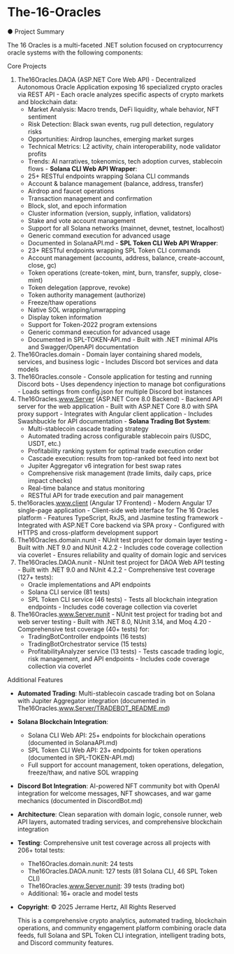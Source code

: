 # The-16-Oracles

● Project Summary

  The 16 Oracles is a multi-faceted .NET solution focused on cryptocurrency oracle systems with the following components:

  Core Projects

  1. The16Oracles.DAOA (ASP.NET Core Web API)
    - Decentralized Autonomous Oracle Application exposing 16 specialized crypto oracles via REST API
    - Each oracle analyzes specific aspects of crypto markets and blockchain data:
      - Market Analysis: Macro trends, DeFi liquidity, whale behavior, NFT sentiment
      - Risk Detection: Black swan events, rug pull detection, regulatory risks
      - Opportunities: Airdrop launches, emerging market surges
      - Technical Metrics: L2 activity, chain interoperability, node validator profits
      - Trends: AI narratives, tokenomics, tech adoption curves, stablecoin flows
    - **Solana CLI Web API Wrapper**:
      - 25+ RESTful endpoints wrapping Solana CLI commands
      - Account & balance management (balance, address, transfer)
      - Airdrop and faucet operations
      - Transaction management and confirmation
      - Block, slot, and epoch information
      - Cluster information (version, supply, inflation, validators)
      - Stake and vote account management
      - Support for all Solana networks (mainnet, devnet, testnet, localhost)
      - Generic command execution for advanced usage
      - Documented in SolanaAPI.md
    - **SPL Token CLI Web API Wrapper**:
      - 23+ RESTful endpoints wrapping SPL Token CLI commands
      - Account management (accounts, address, balance, create-account, close, gc)
      - Token operations (create-token, mint, burn, transfer, supply, close-mint)
      - Token delegation (approve, revoke)
      - Token authority management (authorize)
      - Freeze/thaw operations
      - Native SOL wrapping/unwrapping
      - Display token information
      - Support for Token-2022 program extensions
      - Generic command execution for advanced usage
      - Documented in SPL-TOKEN-API.md
    - Built with .NET minimal APIs and Swagger/OpenAPI documentation
  2. The16Oracles.domain
    - Domain layer containing shared models, services, and business logic
    - Includes Discord bot services and data models
  3. The16Oracles.console
    - Console application for testing and running Discord bots
    - Uses dependency injection to manage bot configurations
    - Loads settings from config.json for multiple Discord bot instances
  4. The16Oracles.www.Server (ASP.NET Core 8.0 Backend)
    - Backend API server for the web application
    - Built with ASP.NET Core 8.0 with SPA proxy support
    - Integrates with Angular client application
    - Includes Swashbuckle for API documentation
    - **Solana Trading Bot System**:
      - Multi-stablecoin cascade trading strategy
      - Automated trading across configurable stablecoin pairs (USDC, USDT, etc.)
      - Profitability ranking system for optimal trade execution order
      - Cascade execution: results from top-ranked bot feed into next bot
      - Jupiter Aggregator v6 integration for best swap rates
      - Comprehensive risk management (trade limits, daily caps, price impact checks)
      - Real-time balance and status monitoring
      - RESTful API for trade execution and pair management
  5. the16oracles.www.client (Angular 17 Frontend)
    - Modern Angular 17 single-page application
    - Client-side web interface for The 16 Oracles platform
    - Features TypeScript, RxJS, and Jasmine testing framework
    - Integrated with ASP.NET Core backend via SPA proxy
    - Configured with HTTPS and cross-platform development support
  6. The16Oracles.domain.nunit
    - NUnit test project for domain layer testing
    - Built with .NET 9.0 and NUnit 4.2.2
    - Includes code coverage collection via coverlet
    - Ensures reliability and quality of domain logic and services
  7. The16Oracles.DAOA.nunit
    - NUnit test project for DAOA Web API testing
    - Built with .NET 9.0 and NUnit 4.2.2
    - Comprehensive test coverage (127+ tests):
      - Oracle implementations and API endpoints
      - Solana CLI service (81 tests)
      - SPL Token CLI service (46 tests)
    - Tests all blockchain integration endpoints
    - Includes code coverage collection via coverlet
  8. The16Oracles.www.Server.nunit
    - NUnit test project for trading bot and web server testing
    - Built with .NET 8.0, NUnit 3.14, and Moq 4.20
    - Comprehensive test coverage (40+ tests) for:
      - TradingBotController endpoints (16 tests)
      - TradingBotOrchestrator service (15 tests)
      - ProfitabilityAnalyzer service (13 tests)
    - Tests cascade trading logic, risk management, and API endpoints
    - Includes code coverage collection via coverlet

  Additional Features

- **Automated Trading**: Multi-stablecoin cascade trading bot on Solana with Jupiter Aggregator integration (documented in The16Oracles.www.Server/TRADEBOT_README.md)
- **Solana Blockchain Integration**:
  - Solana CLI Web API: 25+ endpoints for blockchain operations (documented in SolanaAPI.md)
  - SPL Token CLI Web API: 23+ endpoints for token operations (documented in SPL-TOKEN-API.md)
  - Full support for account management, token operations, delegation, freeze/thaw, and native SOL wrapping
- **Discord Bot Integration**: AI-powered NFT community bot with OpenAI integration for welcome messages, NFT showcases, and war game mechanics (documented in DiscordBot.md)
- **Architecture**: Clean separation with domain logic, console runner, web API layers, automated trading services, and comprehensive blockchain integration
- **Testing**: Comprehensive unit test coverage across all projects with 206+ total tests:
  - The16Oracles.domain.nunit: 24 tests
  - The16Oracles.DAOA.nunit: 127 tests (81 Solana CLI, 46 SPL Token CLI)
  - The16Oracles.www.Server.nunit: 39 tests (trading bot)
  - Additional: 16+ oracle and model tests
- **Copyright**: © 2025 Jerrame Hertz, All Rights Reserved

  This is a comprehensive crypto analytics, automated trading, blockchain operations, and community engagement platform combining oracle data feeds, full Solana and SPL Token CLI integration, intelligent trading bots, and Discord community features.
